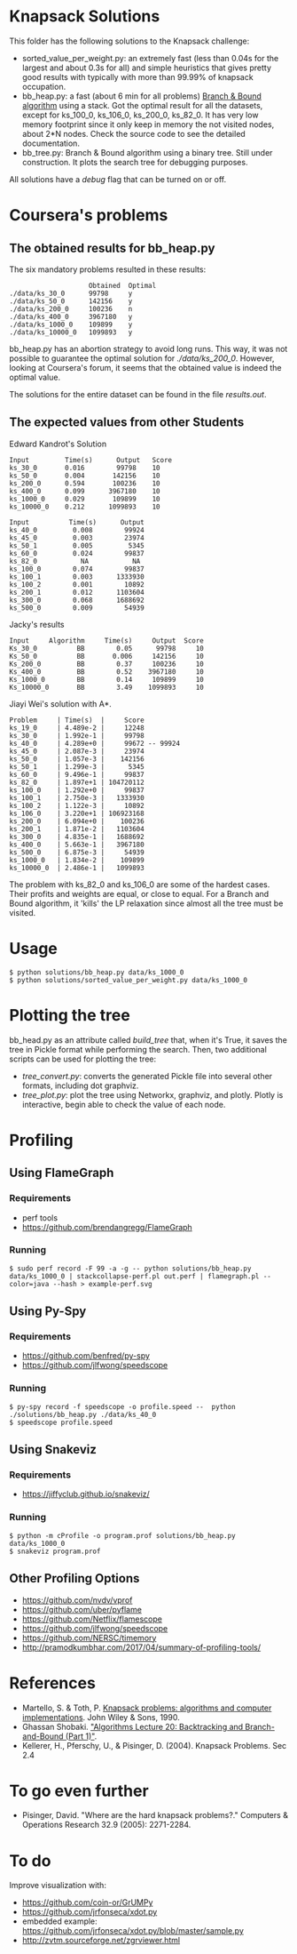 # Knapsack Solutions


This folder has the following solutions to the Knapsack challenge:

- sorted_value_per_weight.py: an extremely fast (less than 0.04s for the largest and about 0.3s for all) and simple heuristics that gives pretty good results with typically with more than 99.99% of knapsack occupation.
- bb_heap.py: a fast (about 6 min for all problems) [Branch & Bound algorithm](https://www.coursera.org/learn/discrete-optimization/lecture/66OlO/knapsack-5-relaxation-branch-and-bound) using a stack. Got the optimal result for all the datasets, except for ks_100_0, ks_106_0, ks_200_0, ks_82_0. It has very low memory footprint since it only keep in memory the not visited nodes, about 2*N nodes. Check the source code to see the detailed documentation. 
- bb_tree.py: Branch & Bound algorithm using a binary tree. Still under construction. It plots the search tree for debugging purposes.

All solutions have a *debug* flag that can be turned on or off.

# Coursera's problems
## The obtained results for bb_heap.py

The six mandatory problems resulted in these results:

```
                    Obtained  Optimal
./data/ks_30_0      99798     y
./data/ks_50_0      142156    y
./data/ks_200_0     100236    n
./data/ks_400_0     3967180   y
./data/ks_1000_0    109899    y
./data/ks_10000_0   1099893   y
```

bb_heap.py has an abortion strategy to avoid long runs. This way, it was not possible to 
guarantee the optimal solution for *./data/ks_200_0*. However, looking at Coursera's forum,
it seems that the obtained value is indeed the optimal value.

The solutions for the entire dataset can be found in the file *results.out*.

## The expected values from other Students

Edward Kandrot's Solution

```
Input	      Time(s)	   Output   Score
ks_30_0       0.016	       99798    10
ks_50_0   	  0.004	      142156    10
ks_200_0	  0.594	      100236    10
ks_400_0	  0.099	     3967180    10
ks_1000_0	  0.029	      109899    10
ks_10000_0	  0.212	     1099893    10

Input	       Time(s)	    Output
ks_40_0		    0.008	     99924
ks_45_0		    0.003	     23974
ks_50_1		    0.005	      5345
ks_60_0		    0.024	     99837
ks_82_0		      NA	       NA
ks_100_0	    0.074	     99837
ks_100_1	    0.003	   1333930
ks_100_2	    0.001	     10892
ks_200_1	    0.012	   1103604
ks_300_0	    0.068	   1688692
ks_500_0	    0.009	     54939
```

Jacky's results
```
Input	  Algorithm	    Time(s)	    Output  Score
Ks_30_0	         BB	       0.05	     99798     10
Ks_50_0   	     BB	      0.006	    142156	   10
Ks_200_0	     BB	       0.37	    100236	   10
Ks_400_0	   	 BB        0.52	   3967180	   10
Ks_1000_0	     BB	       0.14	    109899	   10
Ks_10000_0	     BB        3.49	   1099893	   10
```

Jiayi Wei's solution with A*.

```
Problem     | Time(s)  |     Score
ks_19_0     | 4.489e-2 |     12248
ks_30_0     | 1.992e-1 |     99798
ks_40_0     | 4.289e+0 |     99672 -- 99924
ks_45_0     | 2.087e-3 |     23974
ks_50_0     | 1.057e-3 |    142156
ks_50_1     | 1.299e-3 |      5345
ks_60_0     | 9.496e-1 |     99837
ks_82_0     | 1.897e+1 | 104720112
ks_100_0    | 1.292e+0 |     99837
ks_100_1    | 2.750e-3 |   1333930
ks_100_2    | 1.122e-3 |     10892
ks_106_0    | 3.220e+1 | 106923168
ks_200_0    | 6.094e+0 |    100236
ks_200_1    | 1.871e-2 |   1103604
ks_300_0    | 4.835e-1 |   1688692
ks_400_0    | 5.663e-1 |   3967180
ks_500_0    | 6.875e-3 |     54939
ks_1000_0   | 1.834e-2 |    109899
ks_10000_0  | 2.486e-1 |   1099893
```

The problem with ks_82_0 and ks_106_0 are some of the hardest cases. Their profits and weights are equal, or close to equal. For a Branch and Bound algorithm, it 'kills' the LP relaxation since
almost all the tree must be visited.

# Usage

```
$ python solutions/bb_heap.py data/ks_1000_0
$ python solutions/sorted_value_per_weight.py data/ks_1000_0
```

# Plotting the tree

bb_head.py as an attribute called *build_tree* that, when it's True, it saves the tree in Pickle format while performing the search. Then, two additional scripts can be used for plotting the tree:

 - *tree_convert.py*: converts the generated Pickle file into several other formats, including dot graphviz.
 - *tree_plot.py*: plot the tree using Networkx, graphviz, and plotly. Plotly is interactive, begin able to check the value of each node.

# Profiling

## Using FlameGraph
### Requirements

 - perf tools
 - https://github.com/brendangregg/FlameGraph

### Running 

```
$ sudo perf record -F 99 -a -g -- python solutions/bb_heap.py data/ks_1000_0 | stackcollapse-perf.pl out.perf | flamegraph.pl --color=java --hash > example-perf.svg
```

## Using Py-Spy

### Requirements

 - https://github.com/benfred/py-spy
 - https://github.com/jlfwong/speedscope

### Running 

```
$ py-spy record -f speedscope -o profile.speed --  python ./solutions/bb_heap.py ./data/ks_40_0
$ speedscope profile.speed
```

## Using Snakeviz

### Requirements

- https://jiffyclub.github.io/snakeviz/

### Running 

```
$ python -m cProfile -o program.prof solutions/bb_heap.py data/ks_1000_0
$ snakeviz program.prof
```

## Other Profiling Options

- https://github.com/nvdv/vprof
- https://github.com/uber/pyflame
- https://github.com/Netflix/flamescope
- https://github.com/jlfwong/speedscope
- https://github.com/NERSC/timemory
- http://pramodkumbhar.com/2017/04/summary-of-profiling-tools/


# References

 - Martello, S. & Toth, P. [Knapsack problems: algorithms and computer implementations](http://www.or.deis.unibo.it/knapsack.html). John Wiley & Sons, 1990.
 - Ghassan Shobaki. ["Algorithms Lecture 20: Backtracking and Branch-and-Bound (Part 1)"](https://www.youtube.com/watch?v=WW5u8RTu44Y&list=PL6KMWPQP_DM8t5pQmuLlarpmVc47DVXWd&index=20).
 - Kellerer, H., Pferschy, U., & Pisinger, D. (2004). Knapsack Problems. Sec 2.4 
 

# To go even further

 - Pisinger, David. "Where are the hard knapsack problems?." Computers & Operations Research 32.9 (2005): 2271-2284.


# To do

Improve visualization with:

 - https://github.com/coin-or/GrUMPy
 - https://github.com/jrfonseca/xdot.py
 - embedded example: https://github.com/jrfonseca/xdot.py/blob/master/sample.py
 - http://zvtm.sourceforge.net/zgrviewer.html
 